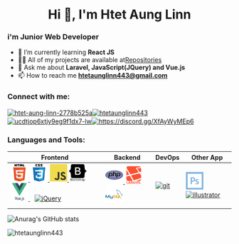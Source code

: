 <h1 align="center">Hi 👋, I'm Htet Aung Linn</h1>
<h3 align="left">i'm Junior Web Developer</h3>

- 🌱 I’m currently learning **React JS** 
- 👨‍💻 All of my projects are available at[Repositories](https://github.com/HtetAungLinn443?tab=repositories) 
- 💬 Ask me about **Laravel, JavaScript(JQuery) and Vue.js** 
- 📫 How to reach me **htetaunglinn443@gmail.com**

<h3 align="left">Connect with me:</h3>
<p align="left">
    <a href="https://linkedin.com/in/htet-aung-linn-2778b525a" target="blank"><img align="center"
src="https://raw.githubusercontent.com/rahuldkjain/github-profile-readme-generator/master/src/images/icons/Social/linked-in-alt.svg"
alt="htet-aung-linn-2778b525a" height="30" width="40" /></a><a href="https://fb.com/htetaunglinn443" target="blank"><img align="center" src="https://raw.githubusercontent.com/rahuldkjain/github-profile-readme-generator/master/src/images/icons/Social/facebook.svg"
alt="htetaunglinn443" height="30" width="40" /></a><a href="https://www.youtube.com/c/ucdtjop6xtjy9eg9f1dx7-lw" target="blank"><img align="center" src="https://raw.githubusercontent.com/rahuldkjain/github-profile-readme-generator/master/src/images/icons/Social/youtube.svg"
alt="ucdtjop6xtjy9eg9f1dx7-lw" height="30" width="40" /></a><a href="https://discord.gg/https://discord.gg/XfAyWyMEp6" target="blank"><img align="center" src="https://raw.githubusercontent.com/rahuldkjain/github-profile-readme-generator/master/src/images/icons/Social/discord.svg"
alt="https://discord.gg/XfAyWyMEp6" height="30" width="40" /></a>
</p>
<h3 align="left">Languages and Tools:</h3>
<p align="left"><table><thead><tr><th>Frontend</th><th>Backend</th><th>DevOps</th><th>Other App</th></tr></thead><tbody><tr><td><a href="https://www.w3.org/html/" target="_blank" rel="noreferrer"> <img src="https://raw.githubusercontent.com/devicons/devicon/master/icons/html5/html5-original-wordmark.svg" alt="html5" width="40" height="40" /> </a>
<a href="https://www.w3schools.com/css/" target="_blank" rel="noreferrer">
<img src="https://raw.githubusercontent.com/devicons/devicon/master/icons/css3/css3-original-wordmark.svg"
alt="css3" width="40" height="40" />
</a><a href="https://developer.mozilla.org/en-US/docs/Web/JavaScript" target="_blank" rel="noreferrer"><img src="https://raw.githubusercontent.com/devicons/devicon/master/icons/javascript/javascript-original.svg"
alt="javascript" width="40" height="40" /> </a><a href="https://getbootstrap.com" target="_blank" rel="noreferrer"><img src="https://raw.githubusercontent.com/devicons/devicon/master/icons/bootstrap/bootstrap-plain-wordmark.svg"
alt="bootstrap" width="40" height="40" /></a><a href="https://vuejs.org/" target="_blank" rel="noreferrer"> <img src="https://raw.githubusercontent.com/devicons/devicon/master/icons/vuejs/vuejs-original-wordmark.svg" alt="vuejs" width="40" height="40" /> </a><a href="https://jquery.com/" target="_blank"><img style="margin: 10px" src="https://profilinator.rishav.dev/skills-assets/jquery.png" alt="jQuery" height="45" /></a></td><td><a href="https://www.php.net" target="_blank" rel="noreferrer"> <img
src="https://raw.githubusercontent.com/devicons/devicon/master/icons/php/php-original.svg"
alt="php" width="40" height="40" /> </a><a href="https://laravel.com/" target="_blank" rel="noreferrer"> <img
src="https://raw.githubusercontent.com/devicons/devicon/master/icons/laravel/laravel-plain-wordmark.svg"
alt="laravel" width="40" height="40" /> </a><a href="https://www.mysql.com/" target="_blank" rel="noreferrer"> <img
src="https://raw.githubusercontent.com/devicons/devicon/master/icons/mysql/mysql-original-wordmark.svg"
alt="mysql" width="40" height="40" /> </a></td><td><a href="https://git-scm.com/" target="_blank" rel="noreferrer"><img src="https://www.vectorlogo.zone/logos/git-scm/git-scm-icon.svg" alt="git" width="40"
height="40" /></a></td><td><a href="https://www.photoshop.com/en" target="_blank" rel="noreferrer"> <img
src="https://raw.githubusercontent.com/devicons/devicon/master/icons/photoshop/photoshop-line.svg" alt="photoshop" width="40" height="40" /> </a><a href="https://www.adobe.com/in/products/illustrator.html" target="_blank" rel="noreferrer"><img src="https://www.vectorlogo.zone/logos/adobe_illustrator/adobe_illustrator-icon.svg"
alt="illustrator" width="40" height="40" /></a></td></tr></tbody></table></p>

![Anurag's GitHub stats](https://github-readme-stats.vercel.app/api?username=HtetAungLinn443&show_icons=true&theme=tokyonight)

<p align="left"><img src="https://komarev.com/ghpvc/?username=htetaunglinn443&label=Profile%20views&color=0e75b6&style=flat"
alt="htetaunglinn443" /></p>

